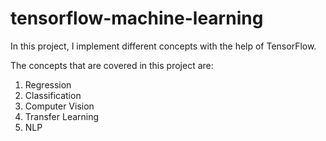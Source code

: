 # tensorflow-machine-learning
In this project, I implement different concepts with the help of TensorFlow.

The concepts that are covered in this project are:
1. Regression
2. Classification
3. Computer Vision
4. Transfer Learning
5. NLP
